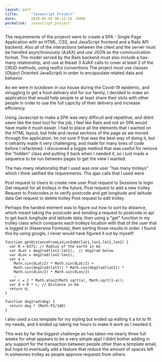 ```yaml
---
layout: post
title:      "Javascript Project"
date:       2020-05-02 06:11:56 -0400
permalink:  javascript_project
---
```



The requirements of the projevct were to create a SPA - Single Page Application with an HTML, CSS, and JavaScript frontend and a Rails API backend. Also all of the interactions between the client and the server must be handled asynchronously (AJAX) and use JSON as the communication format. The model served by the Rails backend must also include a has-many relationship, and use at theast 3 AJAX calls to cover at least 2 of the CRUD methods, using restful conventions  The project must use classes (Object Oriented JavaScript) in order to encapsulate related data and behavior.

As we were in lockdown in our house during the Covid-19 epidemic, and struggling to get a food delivery slot for our family, I decided to make an application that would help people to at least share their slots with other people in order to use the full capicity of their delivery and increase efficiency.  

Using Javascript to make a SPA was very difficult and repetitive, and didnt seem like the best tool for the job, I feel like Rails and not an SPA would have made it mush easier. I had to place all the elements that I wanted on the HTML layout, but hide and reveal sections of the page as we moved through the application. Im not sure if that was the best way of doing it, but it cetrainly made it very challenging, and made for many lines of code before I refactored. I discovered a toggle method that was useful for remove the "hidden" class and putting it back when I needed it, so i just made a sequence to be run between pages to get the view I wanted.

The has-many relationship that I used was one user "has many trolleys" which I think satified the requirements. The ajax calls that I used were

Post request to Users to create new user
Post request to Sessions to login
Get request for all trolleys in the future,
Post request to add a new trolley
Request to Postcodes.io to verify postcode and get longitude and latitude data
Get request to delete trolley
Post request to edit trolley

Perhaps the hardest element was to figure out how to sort by distance, which meant taking the postcode and sending a request to postcode.io api to get back longitude and latitude data, then using a "get" function in my trolley class which compares each trolleys location with that of the user that is logged in (Haversine Formula), then sorting those results in order. I found this by using google, I never would have figured it out by myself!

```
function getDistanceFromLatLonInKm(lat1,lon1,lat2,lon2) {
  var R = 6371; // Radius of the earth in km
  var dLat = deg2rad(lat2-lat1);  // deg2rad below
  var dLon = deg2rad(lon2-lon1); 
  var a = 
    Math.sin(dLat/2) * Math.sin(dLat/2) +
    Math.cos(deg2rad(lat1)) * Math.cos(deg2rad(lat2)) * 
    Math.sin(dLon/2) * Math.sin(dLon/2)
    ; 
  var c = 2 * Math.atan2(Math.sqrt(a), Math.sqrt(1-a)); 
  var d = R * c; // Distance in km
  return d;
}

function deg2rad(deg) {
  return deg * (Math.PI/180)
}
```

I also used a css template for my styling but ended up editing it a lot to fit my needs, and it ended up taking me hours to make it work as I needed it.

This was by far the biggest challenge as has taken me nearly three full weeks for what appears to be a very simple app! I didnt bother adding in any support for the transaction between people other than a template email, but hope to eventually add a feature that reduce the amount of spaces left in someones trolley as people approve requests from others.


